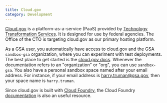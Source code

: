 ```yaml
---
title: Cloud.gov
category: Development
---
```


[Cloud.gov](https://cloud.gov/) is a platform-as-a-service (PaaS) provided by [Technology Transformation Services](https://tts.gsa.gov/). It is designed for use by federal agencies. The Office of the CTO is targeting cloud.gov as our primary hosting platform.

As a GSA user, you automatically have access to cloud.gov and the GSA `sandbox-gsa` organization, where you can experiment with test deployments. The best place to get started is the [cloud.gov docs](https://cloud.gov/docs/). Whenever the documentation refers to an "organization" or "org", you can use `sandbox-gsa`. You also have a personal sandbox space named after your email address. For instance, if your email address is harry.truman@gsa.gov, then your space name is `harry.truman`.

Since cloud.gov is built with [Cloud Foundry](http://cloudfoundry.org/), the Cloud Foundry [documentation](http://docs.cloudfoundry.org/) is also an useful resource.
